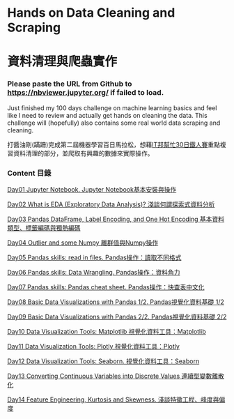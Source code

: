 # Hands on Data Cleaning and Scraping 
# 資料清理與爬蟲實作

### Please paste the URL from Github to https://nbviewer.jupyter.org/ if failed to load.

Just finished my 100 days challenge on machine learning basics and feel like I need to review and actually get hands on cleaning the data. This challenge will (hopefully) also contains some real world data scraping and cleaning.

打醬油剛(蹣跚)完成第二屆機器學習百日馬拉松，想藉<a href="https://ithelp.ithome.com.tw/users/20119709/ironman/2270">IT邦幫忙30日鐵人賽</a>重點複習資料清理的部分，並爬取有興趣的數據來實際操作。

### Content 目錄
<a href="https://github.com/tgnco1218/Data-Cleaning-and-Scraping-30Days/blob/master/Day01_Jupyter_Notebook/Day01%20Jupyter%20Notebook%20Jupyter%20Notebook%E5%9F%BA%E6%9C%AC%E5%AE%89%E8%A3%9D%E8%88%87%E6%93%8D%E4%BD%9C.ipynb">Day01 Jupyter Notebook. Jupyter Notebook基本安裝與操作</a>

<a href="https://github.com/tgnco1218/Data-Cleaning-and-Scraping-30Days/blob/master/Day02_What_is_EDA/Day02%20What%20is%20EDA%20(Exploratory%20Data%20Analysis)%20%E6%B7%BA%E8%AB%87%E4%BD%95%E8%AC%82%E6%8E%A2%E7%B4%A2%E5%BC%8F%E8%B3%87%E6%96%99%E5%88%86%E6%9E%90.ipynb">Day02 What is EDA (Exploratory Data Analysis)? 淺談何謂探索式資料分析</a>

<a href="https://github.com/tgnco1218/Data-Cleaning-and-Scraping-30Days/blob/master/Day03_Pandas_DataFrame_Label_Encoding_and_One_Hot_Encoding/Day03%20Pandas%20DataFrame%2C%20Label%20Encoding%20and%20One%20Hot%20Encoding.ipynb">Day03 Pandas DataFrame, Label Encoding, and One Hot Encoding 基本資料類型、標籤編碼與獨熱編碼</a>

<a href="https://github.com/tgnco1218/Data-Cleaning-and-Scraping-30Days/blob/master/Day04_Outlier_and_some_Numpy/Day04%20Outlier%20and%20some%20Numpy%20%E9%9B%A2%E7%BE%A4%E5%80%BC%E8%88%87Numpy%E6%93%8D%E4%BD%9C.ipynb">Day04 Outlier and some Numpy 離群值與Numpy操作</a>

<a href="https://github.com/tgnco1218/Data-Cleaning-and-Scraping-30Days/blob/master/Day05_Pandas_Read_in_Files/Day05%20Pandas%20skills%20read%20in%20files%20Pandas%E8%AE%80%E5%8F%96%E4%B8%8D%E5%90%8C%E6%A0%BC%E5%BC%8F.ipynb">Day05 Pandas skills: read in files. Pandas操作：讀取不同格式</a>

<a href="https://github.com/tgnco1218/Data-Cleaning-and-Scraping-30Days/blob/master/Day06_Data_Wrangling_Pandas/Day06%20Pandas%20skills_Data%20Wrangling.ipynb">Day06 Pandas skills: Data Wrangling. Pandas操作：資料角力</a>

<a href="https://github.com/tgnco1218/Data-Cleaning-and-Scraping-30Days/blob/master/Day07_Pandas_Cheat_Sheet_Translation/Day07%20Pandas%20skills%20Pandas%20cheat%20sheet%20.ipynb">Day07 Pandas skills: Pandas cheat sheet. Pandas操作：快查表中文化</a>

<a href="https://github.com/tgnco1218/Data-Cleaning-and-Scraping-30Days/blob/master/Day08_Data_Visualization_with_Pandas/Day08%20Basic%20Data%20Visualizations%20with%20Pandas%201of2.ipynb">Day08 Basic Data Visualizations with Pandas 1/2. Pandas視覺化資料基礎 1/2</a>

<a href="https://github.com/tgnco1218/Data-Cleaning-and-Scraping-30Days/blob/master/Day09_Data_Visualization_with_Pandas/Day09%20Basic%20Data%20Visualizations%20with%20Pandas%202of2.ipynb">Day09 Basic Data Visualizations with Pandas 2/2. Pandas視覺化資料基礎 2/2</a>

<a href="https://github.com/tgnco1218/Data-Cleaning-and-Scraping-30Days/blob/master/Day10_Data_Visualization_Tools_Matplotlib/Day10%20Data%20Visualization%20Tools%20Matplotlib.ipynb">Day10 Data Visualization Tools: Matplotlib 視覺化資料工具：Matplotlib</a>

<a href="https://github.com/tgnco1218/Data-Cleaning-and-Scraping-30Days/blob/master/Day11_Data_Visualization_Tools_Plotly/Day11%20Data%20Visualization%20Tools%20Plotly.ipynb">Day11 Data Visualization Tools: Plotly 視覺化資料工具：Plotly</a>

<a href="https://github.com/tgnco1218/Data-Cleaning-and-Scraping-30Days/blob/master/Day12_Data_Visualization_Tools_Seaborn/Day12%20Data%20Visualization%20Tools%20Seaborn.ipynb">Day12 Data Visualization Tools: Seaborn. 視覺化資料工具：Seaborn</a>

<a href="https://github.com/tgnco1218/Data-Cleaning-and-Scraping-30Days/blob/master/Day13_Converting_Continuous_Variable_into_Discrete_Values/Day13%20Converting%20Continuous%20Variables%20into%20Discrete%20Values.ipynb">Day13 Converting Continuous Variables into Discrete Values 連續型變數離散化</a>

<a href="https://github.com/tgnco1218/Data-Cleaning-and-Scraping-30Days/blob/master/Day14_Feature_Engineering_Kurtosis_and_Skewness/Day14%20Feature%20Engineering%20Kurtosis%20and%20Skewness%20.ipynb">Day14 Feature Engineering, Kurtosis and Skewness. 淺談特徵工程、峰度與偏度</a>
